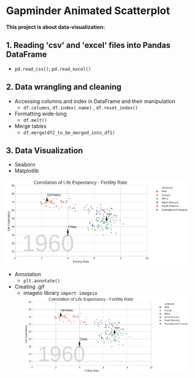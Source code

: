 # Gapminder Animated Scatterplot
**This project is about data-visualization:**
## 1. Reading 'csv' and 'excel' files into Pandas DataFrame
 - `pd.read_csv()`, `pd.read_excel()`
## 2. Data wrangling and cleaning
 - Accessing columns and index in DataFrame and their manipulation
    - `df.columns`, `df.index(.name)` , `df.reset_index()`
 - Formatting wide-long
    -  `df.melt()`
 - Merge tables
    - `df.merge(df2_to_be_merged_into_df1)`
## 3. Data Visualization
 - Seaborn 
 - Matplotlib
    
 ![](./pictures/1960.png)
 - Annotation
    - `plt.annotate()`
 - Creating .gif
    - imageio library `import imageio`
 ![](./animated_scatterplot.gif)

